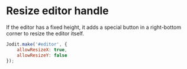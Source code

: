 # Resize editor handle

If the editor has a fixed height, it adds a special button in a right-bottom corner to resize the editor itself.

```js
Jodit.make('#editor', {
	allowResizeX: true,
	allowResizeY: false
});
```
